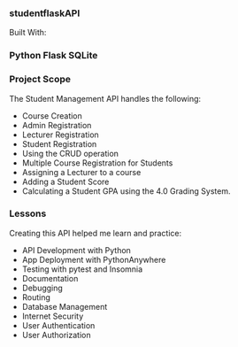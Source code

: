 ### studentflaskAPI


Built With:
### Python  Flask  SQLite


### Project Scope
The Student Management API handles the following:

- Course Creation
- Admin Registration
- Lecturer Registration
- Student Registration
- Using the CRUD operation 
- Multiple Course Registration for Students
- Assigning a Lecturer to a course
- Adding a Student Score
- Calculating a Student GPA using the 4.0 Grading System.



### Lessons
Creating this API helped me learn and practice:

- API Development with Python
- App Deployment with PythonAnywhere
- Testing with pytest and Insomnia
- Documentation
- Debugging
- Routing
- Database Management
- Internet Security
- User Authentication
- User Authorization



